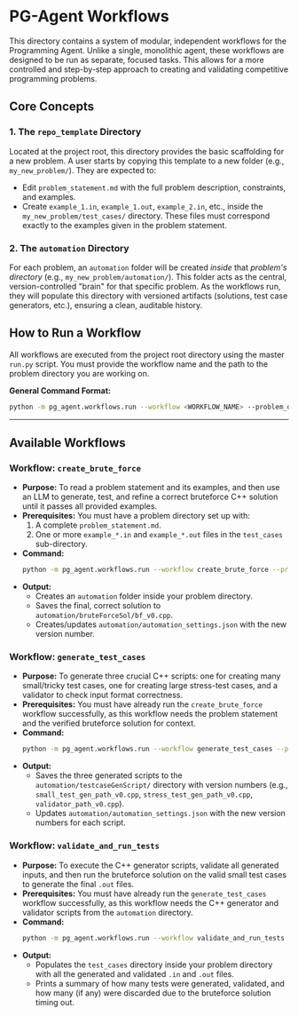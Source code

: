# PG-Agent Workflows

This directory contains a system of modular, independent workflows for the Programming Agent. Unlike a single, monolithic agent, these workflows are designed to be run as separate, focused tasks. This allows for a more controlled and step-by-step approach to creating and validating competitive programming problems.

## Core Concepts

### 1. The `repo_template` Directory
Located at the project root, this directory provides the basic scaffolding for a new problem. A user starts by copying this template to a new folder (e.g., `my_new_problem/`). They are expected to:
-   Edit `problem_statement.md` with the full problem description, constraints, and examples.
-   Create `example_1.in`, `example_1.out`, `example_2.in`, etc., inside the `my_new_problem/test_cases/` directory. These files must correspond exactly to the examples given in the problem statement.

### 2. The `automation` Directory
For each problem, an `automation` folder will be created *inside* that *problem's directory* (e.g., `my_new_problem/automation/`). This folder acts as the central, version-controlled "brain" for that specific problem. As the workflows run, they will populate this directory with versioned artifacts (solutions, test case generators, etc.), ensuring a clean, auditable history.

## How to Run a Workflow

All workflows are executed from the project root directory using the master `run.py` script. You must provide the workflow name and the path to the problem directory you are working on.

**General Command Format:**
```bash
python -m pg_agent.workflows.run --workflow <WORKFLOW_NAME> --problem_dir <PATH_TO_PROBLEM_DIR>
````

-----

## Available Workflows

### Workflow: `create_brute_force`

  - **Purpose:** To read a problem statement and its examples, and then use an LLM to generate, test, and refine a correct bruteforce C++ solution until it passes all provided examples.
  - **Prerequisites:** You must have a problem directory set up with:
    1.  A complete `problem_statement.md`.
    2.  One or more `example_*.in` and `example_*.out` files in the `test_cases` sub-directory.
  - **Command:**
    ```bash
    python -m pg_agent.workflows.run --workflow create_brute_force --problem_dir ./repo_template
    ```
  - **Output:**
      - Creates an `automation` folder inside your problem directory.
      - Saves the final, correct solution to `automation/bruteForceSol/bf_v0.cpp`.
      - Creates/updates `automation/automation_settings.json` with the new version number.

### Workflow: `generate_test_cases`

  - **Purpose:** To generate three crucial C++ scripts: one for creating many small/tricky test cases, one for creating large stress-test cases, and a validator to check input format correctness.
  - **Prerequisites:** You must have already run the `create_brute_force` workflow successfully, as this workflow needs the problem statement and the verified bruteforce solution for context.
  - **Command:**
    ```bash
    python -m pg_agent.workflows.run --workflow generate_test_cases --problem_dir ./repo_template
    ```
  - **Output:**
      - Saves the three generated scripts to the `automation/testcaseGenScript/` directory with version numbers (e.g., `small_test_gen_path_v0.cpp`, `stress_test_gen_path_v0.cpp`, `validator_path_v0.cpp`).
      - Updates `automation/automation_settings.json` with the new version numbers for each script.

### Workflow: `validate_and_run_tests`

  - **Purpose:** To execute the C++ generator scripts, validate all generated inputs, and then run the bruteforce solution on the valid small test cases to generate the final `.out` files.
  - **Prerequisites:** You must have already run the `generate_test_cases` workflow successfully, as this workflow needs the C++ generator and validator scripts from the `automation` directory.
  - **Command:**
    ```bash
    python -m pg_agent.workflows.run --workflow validate_and_run_tests --problem_dir ./repo_template
    ```
  - **Output:**
      - Populates the `test_cases` directory inside your problem directory with all the generated and validated `.in` and `.out` files.
      - Prints a summary of how many tests were generated, validated, and how many (if any) were discarded due to the bruteforce solution timing out.
